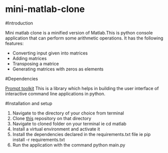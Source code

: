 # mini-matlab-clone

#Introduction

Mini matlab clone is a minified version of Matlab.This is python console application that can perform some arithmetic operations.
It has the following features:
* Converting input given into matrices
* Adding matrices
* Transposing a matrice
* Generating matrices with zeros as elements

#Dependencies

[Prompt toolkit](https://github.com/jonathanslenders/python-prompt-toolkit) This is a library which helps in building the user interface of interactive command line applications in python.

#Installation and setup

1. Navigate to the directory of your choice from terminal
2. Clone [this](https://github.com/Elsis-Sitati/bc-9-mini-matlab-clone) repository on that directory
3. Navigate to cloned folder on your terminal ie cd matlab
4. Install a virtual environment and activate it
5. Install the dependencies declared in the requirements.txt file ie pip install -r requirements.txt
6. Run the application with the command python main.py

